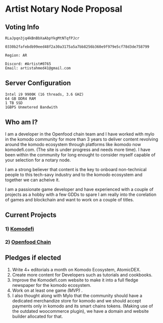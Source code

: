 # Artist Notary Node Proposal

## Voting Info

```
RLaJpqn3jq4kBnBbXaAbpYkgMtNTqfPJcr
```

```
0330b2fafebdb99eed48f2a30a3175a5a7bb8256b360e9f979e5cf78d3de758799
```

```
Region: AR 
```

```
Discord: #Artist#0765
Email: artistahmed41@gmail.com
```

## Server Configuration

```
Intel i9 9900K (16 threads, 3.6 GHZ)
64 GB DDR4 RAM
1 TB SSD
1GBPS Unmetered Bandwith
```

## Who am I?

I am a developer in the Openfood chain team and I have worked with mylo in the komodo community for more than 3 years to deliver content revolving around the komodo ecosystem through platforms like ikomodo now komodefi.com. (The site is under progress and needs more time). I have been within the community for long enought to consider myself capable of your selection for a notary node.

I am a strong believer that content is the key to onboard non-technical people to this tech-savy industry and to the komodo ecosystem and together we can acheive it. 

I am a passionate game developer and have experienced with a couple of projects as a hobby with a few GDDs to spare I am really into the corelation of games and blockchain and want to work on a couple of titles.

## Current Projects

### 1) [Komodefi](https://komodefi.com/)
### 2) [Openfood Chain](https://thenewfork.com/team/)

## Pledges if elected

1) Write 4+ editorials a month on Komodo Ecosystem, AtomicDEX.
2) Create more content for Developers such as tutorials and cookbooks.
3) Improve the Komodefi.com website to make it into a full fledge newspaper for the komodo ecosystem.
4) Work on at least one game _(MVP)_ .
5) I also thought along with Mylo that the community should have a dedicated merchandize store for komodo and we should accept payments only in komodo and its smart chains tokens. (Making use of the outdated woocommerce plugin), we have a domain and website builder allocated for that.


